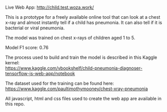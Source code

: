 
Live Web App: http://child.test.woza.work/

This is a prototype for a freely available online tool that can look at a chest x-ray and almost instantly tell if a child has pneumonia. It can also tell if it is bacterial or viral pneumonia.

The model was trained on chest x-rays of children aged 1 to 5. 

Model F1 score: 0.76

The process used to build and train the model is described in this Kaggle kernel:<br>
https://www.kaggle.com/vbookshelf/child-pneumonia-diagnoser-tensorflow-js-web-app/notebook

The dataset used for the training can be found here:<br>
https://www.kaggle.com/paultimothymooney/chest-xray-pneumonia

All javascript, html and css files used to create the web app are available in this repo.



